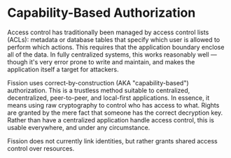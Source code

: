 # Capability-Based Authorization

Access control has traditionally been managed by access control lists \(ACLs\): metadata or database tables that specify which user is allowed to perform which actions. This requires that the application boundary enclose all of the data. In fully centralized systems, this works reasonably well — though it's very error prone to write and maintain, and makes the application itself a target for attackers.

Fission uses correct-by-construction \(AKA "capability-based"\) authorization. This is a trustless method suitable to centralized, decentralized, peer-to-peer, and local-first applications. In essence, it means using raw cryptography to control who has access to what. Rights are granted by the mere fact that someone has the correct decryption key. Rather than have a centralized application handle access control, this is usable everywhere, and under any circumstance.

Fission does not currently link identities, but rather grants shared access control over resources.



